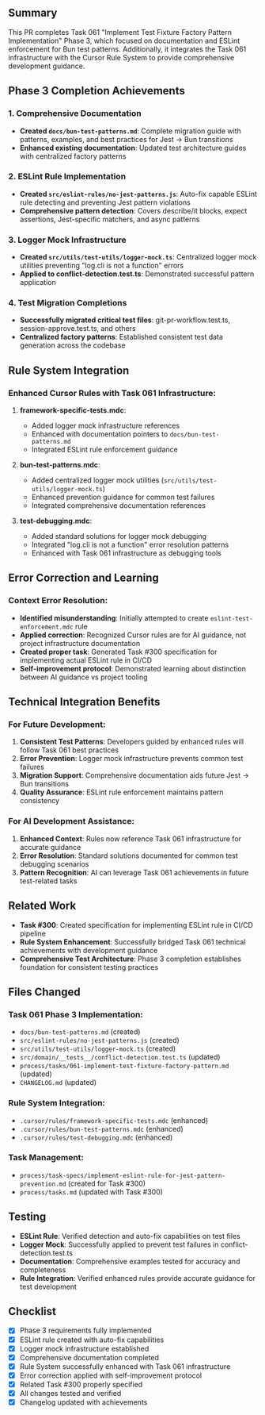 ## Summary

This PR completes Task 061 "Implement Test Fixture Factory Pattern Implementation" Phase 3, which focused on documentation and ESLint enforcement for Bun test patterns. Additionally, it integrates the Task 061 infrastructure with the Cursor Rule System to provide comprehensive development guidance.

## Phase 3 Completion Achievements

### 1. Comprehensive Documentation

- **Created `docs/bun-test-patterns.md`**: Complete migration guide with patterns, examples, and best practices for Jest → Bun transitions
- **Enhanced existing documentation**: Updated test architecture guides with centralized factory patterns

### 2. ESLint Rule Implementation

- **Created `src/eslint-rules/no-jest-patterns.js`**: Auto-fix capable ESLint rule detecting and preventing Jest pattern violations
- **Comprehensive pattern detection**: Covers describe/it blocks, expect assertions, Jest-specific matchers, and async patterns

### 3. Logger Mock Infrastructure

- **Created `src/utils/test-utils/logger-mock.ts`**: Centralized logger mock utilities preventing "log.cli is not a function" errors
- **Applied to conflict-detection.test.ts**: Demonstrated successful pattern application

### 4. Test Migration Completions

- **Successfully migrated critical test files**: git-pr-workflow.test.ts, session-approve.test.ts, and others
- **Centralized factory patterns**: Established consistent test data generation across the codebase

## Rule System Integration

### Enhanced Cursor Rules with Task 061 Infrastructure:

1. **framework-specific-tests.mdc**:

   - Added logger mock infrastructure references
   - Enhanced with documentation pointers to `docs/bun-test-patterns.md`
   - Integrated ESLint rule enforcement guidance

2. **bun-test-patterns.mdc**:

   - Added centralized logger mock utilities (`src/utils/test-utils/logger-mock.ts`)
   - Enhanced prevention guidance for common test failures
   - Integrated comprehensive documentation references

3. **test-debugging.mdc**:
   - Added standard solutions for logger mock debugging
   - Integrated "log.cli is not a function" error resolution patterns
   - Enhanced with Task 061 infrastructure as debugging tools

## Error Correction and Learning

### Context Error Resolution:

- **Identified misunderstanding**: Initially attempted to create `eslint-test-enforcement.mdc` rule
- **Applied correction**: Recognized Cursor rules are for AI guidance, not project infrastructure documentation
- **Created proper task**: Generated Task #300 specification for implementing actual ESLint rule in CI/CD
- **Self-improvement protocol**: Demonstrated learning about distinction between AI guidance vs project tooling

## Technical Integration Benefits

### For Future Development:

1. **Consistent Test Patterns**: Developers guided by enhanced rules will follow Task 061 best practices
2. **Error Prevention**: Logger mock infrastructure prevents common test failures
3. **Migration Support**: Comprehensive documentation aids future Jest → Bun transitions
4. **Quality Assurance**: ESLint rule enforcement maintains pattern consistency

### For AI Development Assistance:

1. **Enhanced Context**: Rules now reference Task 061 infrastructure for accurate guidance
2. **Error Resolution**: Standard solutions documented for common test debugging scenarios
3. **Pattern Recognition**: AI can leverage Task 061 achievements in future test-related tasks

## Related Work

- **Task #300**: Created specification for implementing ESLint rule in CI/CD pipeline
- **Rule System Enhancement**: Successfully bridged Task 061 technical achievements with development guidance
- **Comprehensive Test Architecture**: Phase 3 completion establishes foundation for consistent testing practices

## Files Changed

### Task 061 Phase 3 Implementation:

- `docs/bun-test-patterns.md` (created)
- `src/eslint-rules/no-jest-patterns.js` (created)
- `src/utils/test-utils/logger-mock.ts` (created)
- `src/domain/__tests__/conflict-detection.test.ts` (updated)
- `process/tasks/061-implement-test-fixture-factory-pattern.md` (updated)
- `CHANGELOG.md` (updated)

### Rule System Integration:

- `.cursor/rules/framework-specific-tests.mdc` (enhanced)
- `.cursor/rules/bun-test-patterns.mdc` (enhanced)
- `.cursor/rules/test-debugging.mdc` (enhanced)

### Task Management:

- `process/task-specs/implement-eslint-rule-for-jest-pattern-prevention.md` (created for Task #300)
- `process/tasks.md` (updated with Task #300)

## Testing

- **ESLint Rule**: Verified detection and auto-fix capabilities on test files
- **Logger Mock**: Successfully applied to prevent test failures in conflict-detection.test.ts
- **Documentation**: Comprehensive examples tested for accuracy and completeness
- **Rule Integration**: Verified enhanced rules provide accurate guidance for test development

## Checklist

- [x] Phase 3 requirements fully implemented
- [x] ESLint rule created with auto-fix capabilities
- [x] Logger mock infrastructure established
- [x] Comprehensive documentation completed
- [x] Rule System successfully enhanced with Task 061 infrastructure
- [x] Error correction applied with self-improvement protocol
- [x] Related Task #300 properly specified
- [x] All changes tested and verified
- [x] Changelog updated with achievements
